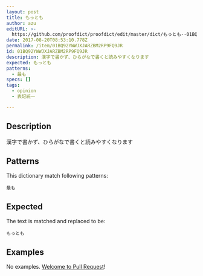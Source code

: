 ```yaml
---
layout: post
title: もっとも
author: azu
editURL: >-
  https://github.com/proofdict/proofdict/edit/master/dict/もっとも--01BQ92YWWJXJARZBM2RP9FQ9JR.yml
date: 2017-08-20T08:53:10.778Z
permalink: /item/01BQ92YWWJXJARZBM2RP9FQ9JR
id: 01BQ92YWWJXJARZBM2RP9FQ9JR
description: 漢字で書かず、ひらがなで書くと読みやすくなります
expected: もっとも
patterns:
  - 最も
specs: []
tags:
  - opinion
  - 表記統一

---
```


## Description

漢字で書かず、ひらがなで書くと読みやすくなります

## Patterns

This dictionary match following patterns:

    最も

## Expected

The text is matched and replaced to be:

    もっとも

## Examples

No examples. [Welcome to Pull Request](https://github.com/proofdict/proofdict/edit/master/dict/もっとも--01BQ92YWWJXJARZBM2RP9FQ9JR.yml)!
